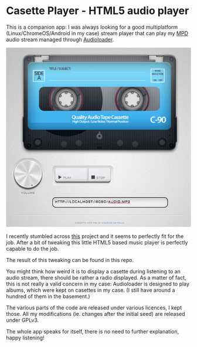 # Casette Player - HTML5 audio player

This is a companion app: I was always looking for a good multiplatform (Linux/ChromeOS/Android in my case) stream player that can play my [MPD](https://www.musicpd.org/) audio stream managed through [Audioloader](https://github.com/krisek/audioloader).

[![Screenshot](cplayer.png)](cplayer.png)

I recently stumbled across [this](https://tympanus.net/codrops/2012/07/12/old-school-cassette-player-with-html5-audio/) project and it seems to perfectly fit for the job. After a bit of tweaking this little HTML5 based music player is perfectly capable to do the job.

The result of this tweaking can be found in this repo.

You might think how weird it is to display a casette during listening to an audio stream, there should be rather a radio displayed. As a matter of fact, this is not really a valid concern in my case: Audioloader is designed to play albums, which were kept on casettes in my case. (I still have around a hundred of them in the basement.) 

The various parts of the code are released under various licences, I kept those. All my modifications (ie. changes after the initial seed) are released under GPLv3.

The whole app speaks for itself, there is no need to further explanation, happy listening!
